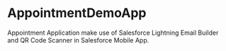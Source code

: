 # AppointmentDemoApp
Appointment Application make use of Salesforce Lightning Email Builder and QR Code Scanner in Salesforce Mobile App.
